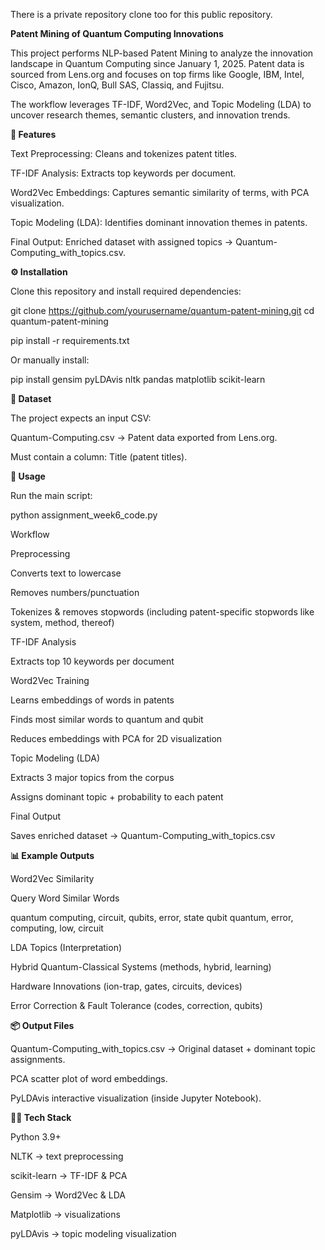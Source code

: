 There is a private repository clone too for this public repository.

**Patent Mining of Quantum Computing Innovations**

This project performs NLP-based Patent Mining to analyze the innovation landscape in Quantum Computing since January 1, 2025. Patent data is sourced from Lens.org and focuses on top firms like Google, IBM, Intel, Cisco, Amazon, IonQ, Bull SAS, Classiq, and Fujitsu.

The workflow leverages TF-IDF, Word2Vec, and Topic Modeling (LDA) to uncover research themes, semantic clusters, and innovation trends.

**📌 Features**

Text Preprocessing: Cleans and tokenizes patent titles.

TF-IDF Analysis: Extracts top keywords per document.

Word2Vec Embeddings: Captures semantic similarity of terms, with PCA visualization.

Topic Modeling (LDA): Identifies dominant innovation themes in patents.

Final Output: Enriched dataset with assigned topics → Quantum-Computing_with_topics.csv.

**⚙️ Installation**

Clone this repository and install required dependencies:

git clone https://github.com/yourusername/quantum-patent-mining.git
cd quantum-patent-mining

pip install -r requirements.txt


Or manually install:

pip install gensim pyLDAvis nltk pandas matplotlib scikit-learn

**📂 Dataset**

The project expects an input CSV:

Quantum-Computing.csv → Patent data exported from Lens.org.

Must contain a column: Title (patent titles).

**🚀 Usage**

Run the main script:

python assignment_week6_code.py

Workflow

Preprocessing

Converts text to lowercase

Removes numbers/punctuation

Tokenizes & removes stopwords (including patent-specific stopwords like system, method, thereof)

TF-IDF Analysis

Extracts top 10 keywords per document

Word2Vec Training

Learns embeddings of words in patents

Finds most similar words to quantum and qubit

Reduces embeddings with PCA for 2D visualization

Topic Modeling (LDA)

Extracts 3 major topics from the corpus

Assigns dominant topic + probability to each patent

Final Output

Saves enriched dataset → Quantum-Computing_with_topics.csv

**📊 Example Outputs**

Word2Vec Similarity

Query Word	Similar Words

quantum	computing, circuit, qubits, error, state
qubit	quantum, error, computing, low, circuit

LDA Topics (Interpretation)

Hybrid Quantum-Classical Systems (methods, hybrid, learning)

Hardware Innovations (ion-trap, gates, circuits, devices)

Error Correction & Fault Tolerance (codes, correction, qubits)

**📦 Output Files**

Quantum-Computing_with_topics.csv → Original dataset + dominant topic assignments.

PCA scatter plot of word embeddings.

PyLDAvis interactive visualization (inside Jupyter Notebook).

**🧑‍💻 Tech Stack**

Python 3.9+

NLTK → text preprocessing

scikit-learn → TF-IDF & PCA

Gensim → Word2Vec & LDA

Matplotlib → visualizations

pyLDAvis → topic modeling visualization

